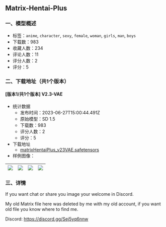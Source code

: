 ## Matrix-Hentai-Plus
### 一、模型概述

- 标签：`anime`, `character`, `sexy`, `female`, `woman`, `girls`, `man`, `boys`
- 下载数：983
- 收藏人数：234
- 评论人数：11
- 评分人数：2
- 评分：5

### 二、下载地址（共1个版本）

#### [版本1/共1个版本] V2.3-VAE

- 统计数据
  - 发布时间：2023-06-27T15:00:44.491Z
  - 原始模型：SD 1.5
  - 下载数：983
  - 评分人数：2
  - 评分：5
- 下载地址
  - [matrixHentaiPlus_v23VAE.safetensors](https://civitai.com/api/download/models/105254)
- 样例图像：

| <img src="https://image.civitai.com/xG1nkqKTMzGDvpLrqFT7WA/18bcbce8-c1eb-44cc-b1e4-a6cf2bd9d488/width=450/1309780.jpeg" /> | <img src="https://image.civitai.com/xG1nkqKTMzGDvpLrqFT7WA/ef18e1b9-1653-44c8-8eb8-2dd32d40e3a4/width=450/1329267.jpeg" /> | <img src="https://image.civitai.com/xG1nkqKTMzGDvpLrqFT7WA/5e172880-8b50-4ec9-89cf-bfc5d3abea90/width=450/1329262.jpeg" /> | <img src="https://image.civitai.com/xG1nkqKTMzGDvpLrqFT7WA/c9c6f330-3aef-43e8-aee8-42e34b323485/width=450/1309778.jpeg" /> |
| ---- | ---- | ---- | ---- |


### 三、详情
<p>If you want chat or share you image your welcome in Discord.</p><p>My old Matrix file here was deleted by me with my old account, if you want old file you know where to find me.</p><p>Discord: <a target="_blank" rel="ugc" href="https://discord.gg/Sej5yq6nnw">https://discord.gg/Sej5yq6nnw</a></p>